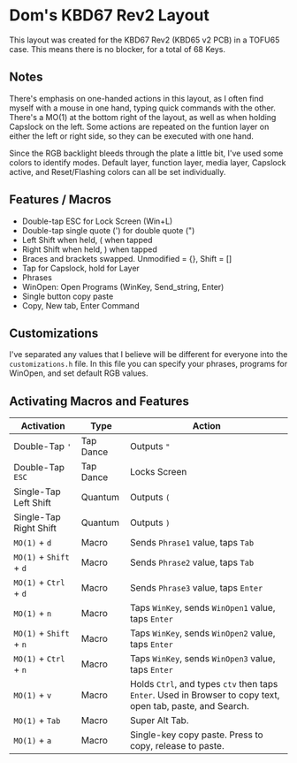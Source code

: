 # Dom's KBD67 Rev2 Layout

This layout was created for the KBD67 Rev2 (KBD65 v2 PCB) in a TOFU65 case.
This means there is no blocker, for a total of 68 Keys.

## Notes

There's emphasis on one-handed actions in this layout, as I often find myself with a mouse in one hand, typing quick commands with the other.
There's a MO(1) at the bottom right of the layout, as well as when holding Capslock on the left. Some actions are repeated on the funtion layer on either the left or right side, so they can be executed with one hand.

Since the RGB backlight bleeds through the plate a little bit, I've used some colors to identify modes. Default layer, function layer, media layer, Capslock active, and Reset/Flashing colors can all be set individually.


## Features / Macros
- Double-tap ESC for Lock Screen (Win+L)
- Double-tap single quote (') for double quote (")
- Left Shift when held, ( when tapped
- Right Shift when held, ) when tapped
- Braces and brackets swapped. Unmodified = {}, Shift = []
- Tap for Capslock, hold for Layer
- Phrases
- WinOpen: Open Programs (WinKey, Send_string, Enter)
- Single button copy paste
- Copy, New tab, Enter Command

## Customizations

I've separated any values that I believe will be different for everyone into the `customizations.h` file. In this file you can specify your phrases, programs for WinOpen, and set default RGB values.

## Activating Macros and Features

| Activation              | Type      | Action                                                                                                      |
|-------------------------|-----------|-------------------------------------------------------------------------------------------------------------|
| Double-Tap `'`          | Tap Dance | Outputs `"`                                                                                                 |
| Double-Tap `ESC`        | Tap Dance | Locks Screen                                                                                                |
| Single-Tap Left Shift   | Quantum   | Outputs `(`                                                                                                 |
| Single-Tap Right Shift  | Quantum   | Outputs `)`                                                                                                 |
| `MO(1)` + `d`           | Macro     | Sends `Phrase1` value, taps `Tab`                                                                           |
| `MO(1)` + `Shift` + `d` | Macro     | Sends `Phrase2` value, taps `Tab`                                                                           |
| `MO(1)` + `Ctrl` + `d`  | Macro     | Sends `Phrase3` value, taps `Enter`                                                                         |
| `MO(1)` + `n`           | Macro     | Taps `WinKey`, sends `WinOpen1` value, taps `Enter`                                                         |
| `MO(1)` + `Shift` + `n` | Macro     | Taps `WinKey`, sends `WinOpen2` value, taps `Enter`                                                         |
| `MO(1)` + `Ctrl` + `n`  | Macro     | Taps `WinKey`, sends `WinOpen3` value, taps `Enter`                                                         |
| `MO(1)` + `v`           | Macro     | Holds `Ctrl`, and types `ctv` then taps `Enter`. Used in Browser to copy text, open tab, paste, and Search. |
| `MO(1)` + `Tab`         | Macro     | Super Alt Tab.                                                                                              |
| `MO(1)` + `a`           | Macro     | Single-key copy paste. Press to copy, release to paste.                                                     |